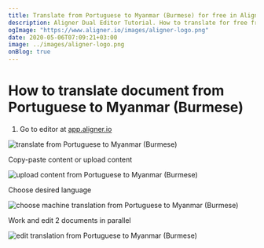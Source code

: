 ```yaml
---
title: Translate from Portuguese to Myanmar (Burmese) for free in Aligner Editor
description: Aligner Dual Editor Tutorial. How to translate for free from Portuguese to Myanmar (Burmese). Aligner is multilingual document management platform. 
ogImage: "https://www.aligner.io/images/aligner-logo.png"
date: 2020-05-06T07:09:21+03:00
image: ../images/aligner-logo.png
onBlog: true
---
```


# How to translate document from Portuguese to Myanmar (Burmese)

1. Go to editor at [app.aligner.io](https://app.aligner.io "Aligner App web page")

![translate from Portuguese to Myanmar (Burmese)](../aligner-blank-editor.png "translate from Portuguese to Myanmar (Burmese)")

Copy-paste content or upload content

![upload content from Portuguese to Myanmar (Burmese)](../aligner-uploaded-document.png "upload content from Portuguese to Myanmar (Burmese)")

Choose desired language

![choose machine translation from Portuguese to Myanmar (Burmese)](../aligner-language-dropdown.png "choose machine translation from Portuguese to Myanmar (Burmese)")

Work and edit 2 documents in parallel

![edit translation from Portuguese to Myanmar (Burmese)](../aligner-double-sitded-editor.png "edit translation from Portuguese to Myanmar (Burmese)")

